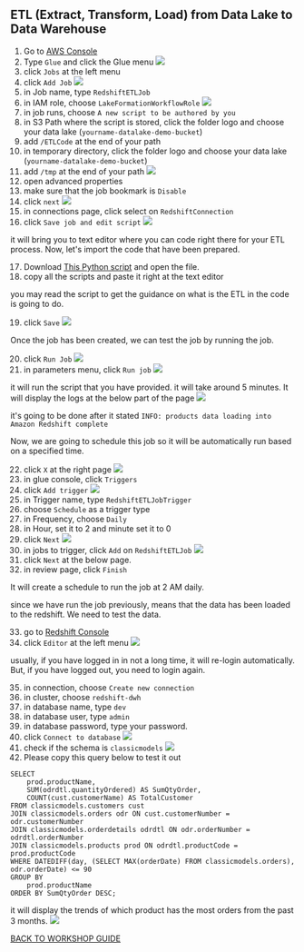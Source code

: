 ## ETL (Extract, Transform, Load) from Data Lake to Data Warehouse

1. Go to [AWS Console](https://console.aws.amazon.com/console/home?region=us-east-1#)
2. Type `Glue` and click the Glue menu
    ![](../../images/DLAndDWH/ETL/2.png)
3. click `Jobs` at the left menu
4. click `Add Job`
    ![](../../images/DLAndDWH/ETL/4.png)
5. in Job name, type `RedshiftETLJob`
6. in IAM role, choose `LakeFormationWorkflowRole`
    ![](../../images/DLAndDWH/ETL/6.png)
7. in job runs, choose `A new script to be authored by you`
8. in S3 Path where the script is stored, click the folder logo and choose your data lake (`yourname-datalake-demo-bucket`)
9. add `/ETLCode` at the end of your path
10. in temporary directory, click the folder logo and choose your data lake (`yourname-datalake-demo-bucket`)
11. add `/tmp` at the end of your path
    ![](../../images/DLAndDWH/ETL/11.png)
12. open advanced properties
13. make sure that the job bookmark is `Disable`
14. click `next`
    ![](../../images/DLAndDWH/ETL/14.png)
15. in connections page, click select on `RedshiftConnection`
16. click `Save job and edit script`
    ![](../../images/DLAndDWH/ETL/16.png)

it will bring you to text editor where you can code right there for your ETL process. Now, let's import the code that have been prepared.

17. Download [This Python script](../../files/DLAndDWH/ETL/RedshiftETL.py) and open the file.
18. copy all the scripts and paste it right at the text editor

you may read the script to get the guidance on what is the ETL in the code is going to do.

19. click `Save`
    ![](../../images/DLAndDWH/ETL/19.png)

Once the job has been created, we can test the job by running the job.

20. click `Run Job`
    ![](../../images/DLAndDWH/ETL/20.png)
21. in parameters menu, click `Run job`
    ![](../../images/DLAndDWH/ETL/21.png)

it will run the script that you have provided. it will take around 5 minutes. It will display the logs at the below part of the page
    ![](../../images/DLAndDWH/ETL/21-2.png)

it's going to be done after it stated `INFO: products data loading into Amazon Redshift complete`

Now, we are going to schedule this job so it will be automatically run based on a specified time.

22. click `X` at the right page
    ![](../../images/DLAndDWH/ETL/22.png)
23. in glue console, click `Triggers`
24. click `Add trigger`
    ![](../../images/DLAndDWH/ETL/24.png)
25. in Trigger name, type `RedshiftETLJobTrigger`
26. choose `Schedule` as a trigger type
27. in Frequency, choose `Daily`
28. in Hour, set it to 2 and minute set it to 0
29. click `Next`
    ![](../../images/DLAndDWH/ETL/29.png)
30. in jobs to trigger, click `Add` on `RedshiftETLJob`
    ![](../../images/DLAndDWH/ETL/30.png)
31. click `Next` at the below page.
32. in review page, click `Finish`

It will create a schedule to run the job at 2 AM daily.

since we have run the job previously, means that the data has been loaded to the redshift. We need to test the data.

33. go to [Redshift Console](https://console.aws.amazon.com/redshiftv2/home?region=us-east-1#dashboard)
34. click `Editor` at the left menu
    ![](../../images/DLAndDWH/ETL/34.png)

usually, if you have logged in in not a long time, it will re-login automatically. But, if you have logged out, you need to login again.

35. in connection, choose `Create new connection`
36. in cluster, choose `redshift-dwh`
37. in database name, type `dev`
38. in database user, type `admin`
39. in database password, type your password.
40. click `Connect to database`
    ![](../../images/DLAndDWH/ETL/40.png)
41. check if the schema is `classicmodels`
    ![](../../images/DLAndDWH/ETL/41.png)
42. Please copy this query below to test it out
```
SELECT 
    prod.productName,
    SUM(odrdtl.quantityOrdered) AS SumQtyOrder,
    COUNT(cust.customerName) AS TotalCustomer
FROM classicmodels.customers cust
JOIN classicmodels.orders odr ON cust.customerNumber = odr.customerNumber
JOIN classicmodels.orderdetails odrdtl ON odr.orderNumber = odrdtl.orderNumber
JOIN classicmodels.products prod ON odrdtl.productCode = prod.productCode
WHERE DATEDIFF(day, (SELECT MAX(orderDate) FROM classicmodels.orders), odr.orderDate) <= 90
GROUP BY 
    prod.productName
ORDER BY SumQtyOrder DESC;
```

it will display the trends of which product has the most orders from the past 3 months.
    ![](../../images/DLAndDWH/ETL/42.png)

[BACK TO WORKSHOP GUIDE](../../README.md)